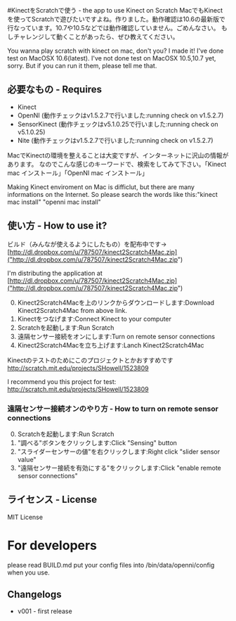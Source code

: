 #KinectをScratchで使う - the app to use Kinect on Scratch
MacでもKinectを使ってScratchで遊びたいですよね。作りました。動作確認は10.6の最新版で行なっています。10.7や10.5などでは動作確認していません。ごめんなさい。
もしチャレンジして動くことがあったら、ぜひ教えてください。

You wanna play scratch with kinect on mac, don't you?  I made it!  I've done test on MacOSX 10.6(latest).
I've not done test on MacOSX 10.5,10.7 yet, sorry.  But if you can run it them, please tell me that.
## 必要なもの - Requires
* Kinect
* OpenNI (動作チェックはv1.5.2.7で行いました:running check on v1.5.2.7)
* SensorKinect (動作チェックはv5.1.0.25で行いました:running check on v5.1.0.25)
* Nite (動作チェックはv1.5.2.7で行いました:running check on v1.5.2.7)

MacでKinectの環境を整えることは大変ですが、インターネットに沢山の情報があります。
なのでこんな感じのキーワードで、検索をしてみて下さい。「Kinect mac インストール」「OpenNI mac インストール」

Making Kinect enviroment on Mac is difficlut, but there are many informations on the Internet.
So please search the words like this:"kinect mac install" "openni mac install"

## 使い方 - How to use it?
ビルド（みんなが使えるようにしたもの）を配布中です→　[http://dl.dropbox.com/u/787507/kinect2Scratch4Mac.zip]("http://dl.dropbox.com/u/787507/kinect2Scratch4Mac.zip")

I'm distributing the application at [http://dl.dropbox.com/u/787507/kinect2Scratch4Mac.zip]("http://dl.dropbox.com/u/787507/kinect2Scratch4Mac.zip")

  
0. Kinect2Scratch4Macを上のリンクからダウンロードします:Download Kinect2Scratch4Mac from above link.
1. Kinectをつなげます:Connect Kinect to your computer
2. Scratchを起動します:Run Scratch
3. 遠隔センサー接続をオンにします:Turn on remote sensor connections
4. Kinect2Scratch4Macを立ち上げます:Lanch Kinect2Scratch4Mac

Kinectのテストのためにこのプロジェクトとかおすすめです http://scratch.mit.edu/projects/SHowell/1523809

I recommend you this project for test: http://scratch.mit.edu/projects/SHowell/1523809

### 遠隔センサー接続オンのやり方 - How to turn on remote sensor connections
0. Scratchを起動します:Run Scratch
1. "調べる"ボタンをクリックします:Click "Sensing" button
2. "スライダーセンサーの値"を右クリックします:Right click "slider sensor value"
3. "遠隔センサー接続を有効にする"をクリックします:Click "enable remote sensor connections"


## ライセンス - License

MIT License

# For developers
please read BUILD.md
put your config files into /bin/data/openni/config when you use.

## Changelogs
* v001 - first release
